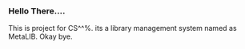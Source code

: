 ### Hello There....    
This is project for CS^^%.
its a library management system named as MetaLIB.
Okay bye.
